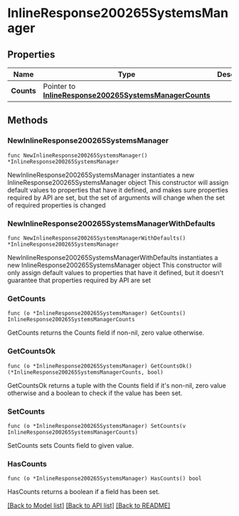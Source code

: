 # InlineResponse200265SystemsManager

## Properties

Name | Type | Description | Notes
------------ | ------------- | ------------- | -------------
**Counts** | Pointer to [**InlineResponse200265SystemsManagerCounts**](InlineResponse200265SystemsManagerCounts.md) |  | [optional] 

## Methods

### NewInlineResponse200265SystemsManager

`func NewInlineResponse200265SystemsManager() *InlineResponse200265SystemsManager`

NewInlineResponse200265SystemsManager instantiates a new InlineResponse200265SystemsManager object
This constructor will assign default values to properties that have it defined,
and makes sure properties required by API are set, but the set of arguments
will change when the set of required properties is changed

### NewInlineResponse200265SystemsManagerWithDefaults

`func NewInlineResponse200265SystemsManagerWithDefaults() *InlineResponse200265SystemsManager`

NewInlineResponse200265SystemsManagerWithDefaults instantiates a new InlineResponse200265SystemsManager object
This constructor will only assign default values to properties that have it defined,
but it doesn't guarantee that properties required by API are set

### GetCounts

`func (o *InlineResponse200265SystemsManager) GetCounts() InlineResponse200265SystemsManagerCounts`

GetCounts returns the Counts field if non-nil, zero value otherwise.

### GetCountsOk

`func (o *InlineResponse200265SystemsManager) GetCountsOk() (*InlineResponse200265SystemsManagerCounts, bool)`

GetCountsOk returns a tuple with the Counts field if it's non-nil, zero value otherwise
and a boolean to check if the value has been set.

### SetCounts

`func (o *InlineResponse200265SystemsManager) SetCounts(v InlineResponse200265SystemsManagerCounts)`

SetCounts sets Counts field to given value.

### HasCounts

`func (o *InlineResponse200265SystemsManager) HasCounts() bool`

HasCounts returns a boolean if a field has been set.


[[Back to Model list]](../README.md#documentation-for-models) [[Back to API list]](../README.md#documentation-for-api-endpoints) [[Back to README]](../README.md)


